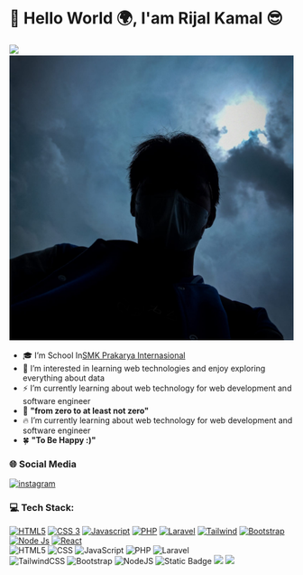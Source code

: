 # 👋  Hello World 🌍, I'am Rijal Kamal 😎

<img src="https://media.giphy.com/media/0lGd2OXXHe4tFhb7Wh/giphy.gif?cid=790b7611r5yedd0ikquok0c38oji0xwwdliubx64nb9y71p7&ep=v1_gifs_search&rid=giphy.gif&ct=g"/>
<img src="me.jpg"/>

- 🎓 I’m School In<a href="http://www.smk-pi.sch.id/">SMK Prakarya Internasional</a>
- 👀 I’m interested in learning web technologies and enjoy exploring everything about data
- ⚡ I’m currently learning about web technology for web development and software engineer
- 🌱 **"from zero to at least not zero"**
- 🔥 I’m currently learning about web technology for web development and software engineer
- 🍀 **"To Be Happy :)"**

###  🌐 Social Media
[![instagram](https://img.shields.io/badge/Instagram-%23E4405F.svg?logo=Instagram&logoColor=white)](https://www.instagram.com/feeriuz/)
### 💻 Tech Stack:
<a href="https://www.w3schools.com/html/" target="_blank" rel="noreferrer"><img src="https://raw.githubusercontent.com/danielcranney/readme-generator/main/public/icons/skills/html5-colored.svg" width="36" height="36" alt="HTML5" /></a>
<a href="https://www.w3schools.com/css/" target="_blank" rel="noreferrer"><img src="https://raw.githubusercontent.com/danielcranney/readme-generator/main/public/icons/skills/css3-colored.svg" width="36" height="36" alt="CSS 3" /></a>
<a href="https://developer.mozilla.org/en-US/docs/Web/JavaScript" target="_blank" rel="noreferrer"><img src="https://raw.githubusercontent.com/danielcranney/readme-generator/main/public/icons/skills/javascript-colored.svg" width="36" height="36" alt="Javascript" /></a>
<a href="https://www.php.net/" target="_blank" rel="noreferrer"><img src="https://raw.githubusercontent.com/danielcranney/readme-generator/main/public/icons/skills/php-colored.svg" width="36" height="36" alt="PHP" /></a>
<a href="https://laravel.com/" target="_blank" rel="noreferrer"><img src="https://raw.githubusercontent.com/danielcranney/readme-generator/main/public/icons/skills/laravel-colored.svg" width="36" height="36" alt="Laravel" /></a>
<a href="https://tailwindcss.com/" target="_blank" rel="noreferrer"><img src="https://raw.githubusercontent.com/danielcranney/readme-generator/main/public/icons/skills/tailwindcss-colored.svg" width="36" height="36" alt="Tailwind" /></a>
<a href="https://getbootstrap.com/" target="_blank" rel="noreferrer"><img src="https://raw.githubusercontent.com/danielcranney/readme-generator/main/public/icons/skills/bootstrap-colored.svg" width="36" height="36" alt="Bootstrap" /></a>
<a href="https://nodejs.org/en" target="_blank" rel="noreferrer"><img src="https://raw.githubusercontent.com/danielcranney/readme-generator/main/public/icons/skills/nodejs-colored.svg" width="36" height="36" alt="Node Js" /></a>
<a href="https://react.dev/" target="_blank" rel="noreferrer"><img src="https://raw.githubusercontent.com/danielcranney/readme-generator/main/public/icons/skills/react-colored.svg" width="36" height="36" alt="React" /></a>
<br>
![HTML5](https://img.shields.io/badge/html-%23E34F26.svg?style=for-the-badge&logo=html5&logoColor=white) 
![CSS](https://img.shields.io/badge/css-%231572B6.svg?style=for-the-badge&logo=css3&logoColor=white)
![JavaScript](https://img.shields.io/badge/JavaScript-yellow?style=for-the-badge&logo=javascript&logoColor=white)
![PHP](https://img.shields.io/badge/php-%23777BB4.svg?style=for-the-badge&logo=php&logoColor=white) 
![Laravel](https://img.shields.io/badge/laravel-%23F23B2F?style=for-the-badge&logo=laravel&logoColor=white)
<br>
![TailwindCSS](https://img.shields.io/badge/tailwindcss-%2338B2AC.svg?style=for-the-badge&logo=tailwind-css&logoColor=white)
![Bootstrap](https://img.shields.io/badge/bootstrap-%237A11F7?style=for-the-badge&logo=bootstrap&logoColor=white)
![NodeJS](https://img.shields.io/badge/node.js-6DA55F?style=for-the-badge&logo=node.js&logoColor=white) 
![Static Badge](https://img.shields.io/badge/react-%2358C4DC?style=for-the-badge&logo=react&logoColor=white)
[![](https://visitcount.itsvg.in/api?id=naelyo&label=Profile%20Views&color=2&icon=5&pretty=false)](https://visitcount.itsvg.in)
<img src="https://www.codewars.com/users/NaelYo/badges/micro">